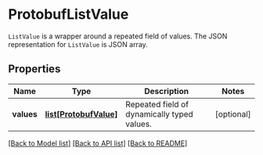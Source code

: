 # ProtobufListValue

`ListValue` is a wrapper around a repeated field of values.  The JSON representation for `ListValue` is JSON array.
## Properties
Name | Type | Description | Notes
------------ | ------------- | ------------- | -------------
**values** | [**list[ProtobufValue]**](ProtobufValue.md) | Repeated field of dynamically typed values. | [optional] 

[[Back to Model list]](../README.md#documentation-for-models) [[Back to API list]](../README.md#documentation-for-api-endpoints) [[Back to README]](../README.md)


